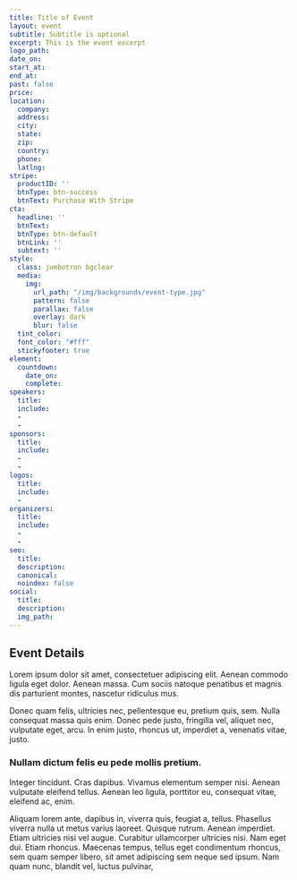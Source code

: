 ```yaml
---
title: Title of Event
layout: event
subtitle: Subtitle is optional
excerpt: This is the event excerpt
logo_path: 
date_on: 
start_at: 
end_at: 
past: false
price: 
location:
  company: 
  address: 
  city: 
  state: 
  zip: 
  country: 
  phone: 
  latlng: 
stripe:
  productID: ''
  btnType: btn-success
  btnText: Purchase With Stripe
cta:
  headline: ''
  btnText: 
  btnType: btn-default
  btnLink: ''
  subtext: ''
style:
  class: jumbotron bgclear
  media:
    img:
      url_path: "/img/backgrounds/event-type.jpg"
      pattern: false
      parallax: false
      overlay: dark
      blur: false
  tint_color: 
  font_color: "#fff"
  stickyfooter: true
element:
  countdown:
    date_on: 
    complete: 
speakers:
  title: 
  include:
  - 
  - 
sponsors:
  title: 
  include:
  - 
  - 
logos:
  title: 
  include:
  - 
organizers:
  title: 
  include:
  - 
  - 
seo:
  title: 
  description: 
  canonical: 
  noindex: false
social:
  title: 
  description: 
  img_path: 
---
```


## Event Details

Lorem ipsum dolor sit amet, consectetuer adipiscing elit. Aenean commodo ligula eget dolor. Aenean massa. Cum sociis natoque penatibus et magnis dis parturient montes, nascetur ridiculus mus.

Donec quam felis, ultricies nec, pellentesque eu, pretium quis, sem. Nulla consequat massa quis enim. Donec pede justo, fringilla vel, aliquet nec, vulputate eget, arcu. In enim justo, rhoncus ut, imperdiet a, venenatis vitae, justo.

### Nullam dictum felis eu pede mollis pretium.

Integer tincidunt. Cras dapibus. Vivamus elementum semper nisi. Aenean vulputate eleifend tellus. Aenean leo ligula, porttitor eu, consequat vitae, eleifend ac, enim.

Aliquam lorem ante, dapibus in, viverra quis, feugiat a, tellus. Phasellus viverra nulla ut metus varius laoreet. Quisque rutrum. Aenean imperdiet. Etiam ultricies nisi vel augue. Curabitur ullamcorper ultricies nisi. Nam eget dui. Etiam rhoncus. Maecenas tempus, tellus eget condimentum rhoncus, sem quam semper libero, sit amet adipiscing sem neque sed ipsum. Nam quam nunc, blandit vel, luctus pulvinar,
